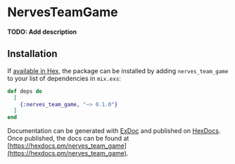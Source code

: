 # NervesTeamGame

**TODO: Add description**

## Installation

If [available in Hex](https://hex.pm/docs/publish), the package can be installed
by adding `nerves_team_game` to your list of dependencies in `mix.exs`:

```elixir
def deps do
  [
    {:nerves_team_game, "~> 0.1.0"}
  ]
end
```

Documentation can be generated with [ExDoc](https://github.com/elixir-lang/ex_doc)
and published on [HexDocs](https://hexdocs.pm). Once published, the docs can
be found at [https://hexdocs.pm/nerves_team_game](https://hexdocs.pm/nerves_team_game).


